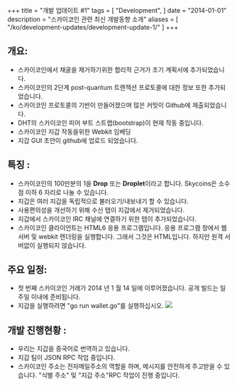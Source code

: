 +++
title = "개발 업데이트 #1"
tags = [
    "Development",
]
date = "2014-01-01"
description = "스카이코인 관련 최신 개발동향 소개"
aliases = [
	"/ko/development-updates/development-update-1/"
]
+++

## 개요:

- 스카이코인에서 채굴을 제거하기위한 합리적 근거가 초기 계획서에 추가되었습니다.
- 스카이코인의 2단계 post-quantum 트랜잭션 프로토콜에 대한 정보 또한 추가되었습니다.
- 스카이코인 프로토콜의 기반이 만들어졌으며 많은 커밋이 Github에 제출되었습니다.
- DHT의 스카이코인 피어 부트 스트랩(bootstrap)이 현재 작동 중입니다.
- 스카이코인 지갑 작동을위한 Webkit 임베딩
- 지갑 GUI 초안이 github에 업로드 되었습니다.

## 특징 :
- 스카이코인의 100만분의 1을 **Drop** 또는 **Droplet**이라고 합니다. Skycoins은 소수점 이하 6 자리로 나눌 수 있습니다.
- 지갑은 여러 지갑을 독립적으로 불러오기/내보내기 할 수 있습니다.
- 사용편의성을 개선하기 위해 수신 탭이 지갑에서 제거되었습니다.
- 지갑에서 스카이코인 IRC 채널에 연결하기 위한 탭이 추가되었습니다.
- 스카이코인 클라이언트는 HTML6 응용 프로그램입니다. 응용 프로그램 창에서 웹 서버 및 webkit 렌더링을 실행합니다. 그래서 그것은 HTML입니다. 하지만 원격 서버없이 실행되지 않습니다.

## 주요 일정:

- 첫 번째 스카이코인 거래가 2014 년 1 월 14 일에 이루어졌습니다. 공개 빌드는 일주일 이내에 준비됩니다.
- 지갑을 실행하려면 "go run wallet.go"를 실행하십시오.
![](/img/dev-update-1-1.png)

## 개발 진행현황 :

- 우리는 지갑을 중국어로 번역하고 있습니다.
- 지갑 팀이 JSON RPC 작업 중입니다.
- 스카이코인 주소는 전자메일주소의 역할을 하며, 메시지를 안전하게 주고받을 수 있습니다. "식별 주소" 및 "지갑 주소"RPC 작업이 진행 중입니다.
